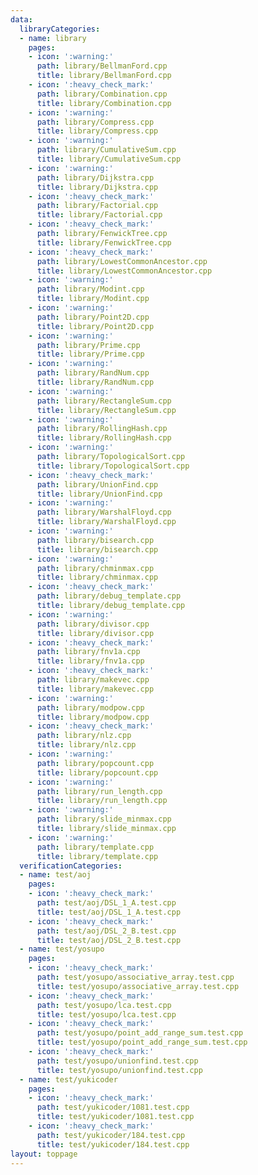 ```yaml
---
data:
  libraryCategories:
  - name: library
    pages:
    - icon: ':warning:'
      path: library/BellmanFord.cpp
      title: library/BellmanFord.cpp
    - icon: ':heavy_check_mark:'
      path: library/Combination.cpp
      title: library/Combination.cpp
    - icon: ':warning:'
      path: library/Compress.cpp
      title: library/Compress.cpp
    - icon: ':warning:'
      path: library/CumulativeSum.cpp
      title: library/CumulativeSum.cpp
    - icon: ':warning:'
      path: library/Dijkstra.cpp
      title: library/Dijkstra.cpp
    - icon: ':heavy_check_mark:'
      path: library/Factorial.cpp
      title: library/Factorial.cpp
    - icon: ':heavy_check_mark:'
      path: library/FenwickTree.cpp
      title: library/FenwickTree.cpp
    - icon: ':heavy_check_mark:'
      path: library/LowestCommonAncestor.cpp
      title: library/LowestCommonAncestor.cpp
    - icon: ':warning:'
      path: library/Modint.cpp
      title: library/Modint.cpp
    - icon: ':warning:'
      path: library/Point2D.cpp
      title: library/Point2D.cpp
    - icon: ':warning:'
      path: library/Prime.cpp
      title: library/Prime.cpp
    - icon: ':warning:'
      path: library/RandNum.cpp
      title: library/RandNum.cpp
    - icon: ':warning:'
      path: library/RectangleSum.cpp
      title: library/RectangleSum.cpp
    - icon: ':warning:'
      path: library/RollingHash.cpp
      title: library/RollingHash.cpp
    - icon: ':warning:'
      path: library/TopologicalSort.cpp
      title: library/TopologicalSort.cpp
    - icon: ':heavy_check_mark:'
      path: library/UnionFind.cpp
      title: library/UnionFind.cpp
    - icon: ':warning:'
      path: library/WarshalFloyd.cpp
      title: library/WarshalFloyd.cpp
    - icon: ':warning:'
      path: library/bisearch.cpp
      title: library/bisearch.cpp
    - icon: ':warning:'
      path: library/chminmax.cpp
      title: library/chminmax.cpp
    - icon: ':heavy_check_mark:'
      path: library/debug_template.cpp
      title: library/debug_template.cpp
    - icon: ':warning:'
      path: library/divisor.cpp
      title: library/divisor.cpp
    - icon: ':heavy_check_mark:'
      path: library/fnv1a.cpp
      title: library/fnv1a.cpp
    - icon: ':heavy_check_mark:'
      path: library/makevec.cpp
      title: library/makevec.cpp
    - icon: ':warning:'
      path: library/modpow.cpp
      title: library/modpow.cpp
    - icon: ':heavy_check_mark:'
      path: library/nlz.cpp
      title: library/nlz.cpp
    - icon: ':warning:'
      path: library/popcount.cpp
      title: library/popcount.cpp
    - icon: ':warning:'
      path: library/run_length.cpp
      title: library/run_length.cpp
    - icon: ':warning:'
      path: library/slide_minmax.cpp
      title: library/slide_minmax.cpp
    - icon: ':warning:'
      path: library/template.cpp
      title: library/template.cpp
  verificationCategories:
  - name: test/aoj
    pages:
    - icon: ':heavy_check_mark:'
      path: test/aoj/DSL_1_A.test.cpp
      title: test/aoj/DSL_1_A.test.cpp
    - icon: ':heavy_check_mark:'
      path: test/aoj/DSL_2_B.test.cpp
      title: test/aoj/DSL_2_B.test.cpp
  - name: test/yosupo
    pages:
    - icon: ':heavy_check_mark:'
      path: test/yosupo/associative_array.test.cpp
      title: test/yosupo/associative_array.test.cpp
    - icon: ':heavy_check_mark:'
      path: test/yosupo/lca.test.cpp
      title: test/yosupo/lca.test.cpp
    - icon: ':heavy_check_mark:'
      path: test/yosupo/point_add_range_sum.test.cpp
      title: test/yosupo/point_add_range_sum.test.cpp
    - icon: ':heavy_check_mark:'
      path: test/yosupo/unionfind.test.cpp
      title: test/yosupo/unionfind.test.cpp
  - name: test/yukicoder
    pages:
    - icon: ':heavy_check_mark:'
      path: test/yukicoder/1081.test.cpp
      title: test/yukicoder/1081.test.cpp
    - icon: ':heavy_check_mark:'
      path: test/yukicoder/184.test.cpp
      title: test/yukicoder/184.test.cpp
layout: toppage
---
```

